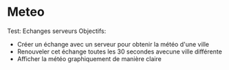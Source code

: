 # Meteo
Test: Echanges serveurs
Objectifs:
- Créer un échange avec un serveur pour obtenir la météo d'une ville
- Renouveler cet échange toutes les 30 secondes avecune ville différente
- Afficher la météo graphiquement de manière claire
